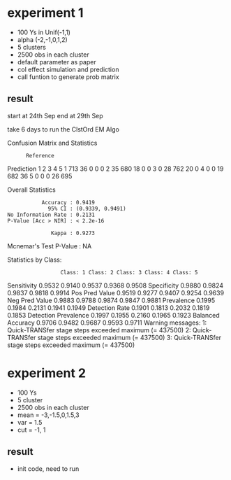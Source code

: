 # experiment 1

- 100 Ys  in Unif(-1,1)
- alpha (-2,-1,0,1,2)
- 5 clusters
- 2500 obs in each cluster
- default parameter as paper
- col effect simulation and prediction
- call funtion to generate prob matrix

## result

start at 24th Sep
end at 29th Sep

take 6 days to run the ClstOrd EM Algo

Confusion Matrix and Statistics

          Reference
Prediction   1   2   3   4   5
         1 713  36   0   0   0
         2  35 680  18   0   0
         3   0  28 762  20   0
         4   0   0  19 682  36
         5   0   0   0  26 695

Overall Statistics
                                          
               Accuracy : 0.9419          
                 95% CI : (0.9339, 0.9491)
    No Information Rate : 0.2131          
    P-Value [Acc > NIR] : < 2.2e-16       
                                          
                  Kappa : 0.9273          
                                          
 Mcnemar's Test P-Value : NA              

Statistics by Class:

                     Class: 1 Class: 2 Class: 3 Class: 4 Class: 5
Sensitivity            0.9532   0.9140   0.9537   0.9368   0.9508
Specificity            0.9880   0.9824   0.9837   0.9818   0.9914
Pos Pred Value         0.9519   0.9277   0.9407   0.9254   0.9639
Neg Pred Value         0.9883   0.9788   0.9874   0.9847   0.9881
Prevalence             0.1995   0.1984   0.2131   0.1941   0.1949
Detection Rate         0.1901   0.1813   0.2032   0.1819   0.1853
Detection Prevalence   0.1997   0.1955   0.2160   0.1965   0.1923
Balanced Accuracy      0.9706   0.9482   0.9687   0.9593   0.9711
Warning messages:
1: Quick-TRANSfer stage steps exceeded maximum (= 437500) 
2: Quick-TRANSfer stage steps exceeded maximum (= 437500) 
3: Quick-TRANSfer stage steps exceeded maximum (= 437500) 


# experiment 2

- 100 Ys
- 5 cluster
- 2500 obs in each cluster
- mean = -3,-1.5,0,1.5,3
- var = 1.5
- cut = -1, 1

## result

- init code, need to run 